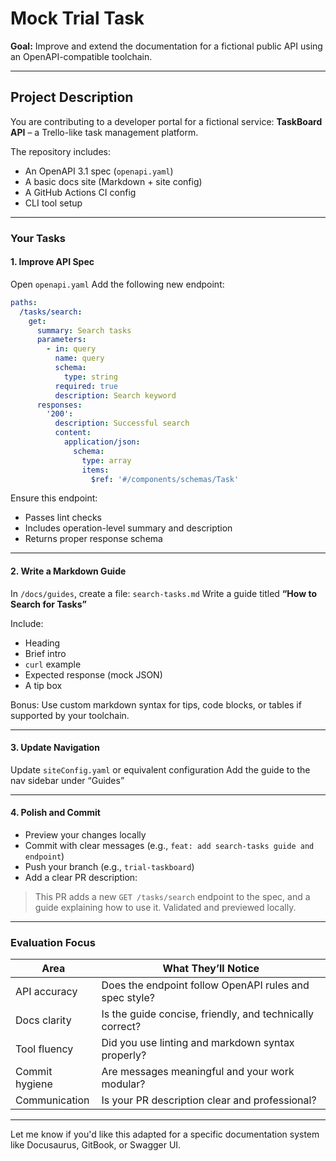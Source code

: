 # Mock Trial Task

**Goal:** Improve and extend the documentation for a fictional public API using an OpenAPI-compatible toolchain.

---

## Project Description

You are contributing to a developer portal for a fictional service: **TaskBoard API** – a Trello-like task management platform.

The repository includes:

* An OpenAPI 3.1 spec (`openapi.yaml`)
* A basic docs site (Markdown + site config)
* A GitHub Actions CI config
* CLI tool setup

---

### Your Tasks

#### 1. Improve API Spec

Open `openapi.yaml`
Add the following new endpoint:

```yaml
paths:
  /tasks/search:
    get:
      summary: Search tasks
      parameters:
        - in: query
          name: query
          schema:
            type: string
          required: true
          description: Search keyword
      responses:
        '200':
          description: Successful search
          content:
            application/json:
              schema:
                type: array
                items:
                  $ref: '#/components/schemas/Task'
```

Ensure this endpoint:

* Passes lint checks
* Includes operation-level summary and description
* Returns proper response schema

---

#### 2. Write a Markdown Guide

In `/docs/guides`, create a file: `search-tasks.md`
Write a guide titled **“How to Search for Tasks”**

Include:

* Heading
* Brief intro
* `curl` example
* Expected response (mock JSON)
* A tip box

Bonus: Use custom markdown syntax for tips, code blocks, or tables if supported by your toolchain.

---

#### 3. Update Navigation

Update `siteConfig.yaml` or equivalent configuration
Add the guide to the nav sidebar under “Guides”

---

#### 4. Polish and Commit

* Preview your changes locally
* Commit with clear messages (e.g., `feat: add search-tasks guide and endpoint`)
* Push your branch (e.g., `trial-taskboard`)
* Add a clear PR description:

> This PR adds a new `GET /tasks/search` endpoint to the spec, and a guide explaining how to use it. Validated and previewed locally.

---

### Evaluation Focus

| Area           | What They’ll Notice                                      |
| -------------- | -------------------------------------------------------- |
| API accuracy   | Does the endpoint follow OpenAPI rules and spec style?   |
| Docs clarity   | Is the guide concise, friendly, and technically correct? |
| Tool fluency   | Did you use linting and markdown syntax properly?        |
| Commit hygiene | Are messages meaningful and your work modular?           |
| Communication  | Is your PR description clear and professional?           |

---

Let me know if you'd like this adapted for a specific documentation system like Docusaurus, GitBook, or Swagger UI.
